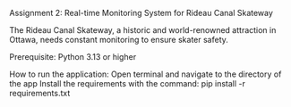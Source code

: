 Assignment 2: Real-time Monitoring System for Rideau Canal Skateway

The Rideau Canal Skateway, a historic and world-renowned attraction in Ottawa, needs constant monitoring to ensure skater safety.

Prerequisite:
Python 3.13 or higher

How to run the application:
Open terminal and navigate to the directory of the app
Install the requirements with the command:
pip install -r requirements.txt

